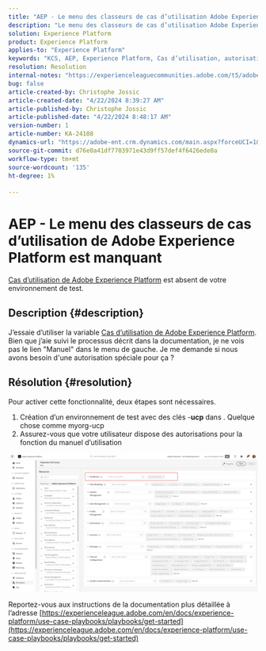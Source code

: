 ```yaml
---
title: "AEP - Le menu des classeurs de cas d’utilisation Adobe Experience Platform est manquant"
description: "Le menu des classeurs de cas d’utilisation Adobe Experience Platform est manquant"
solution: Experience Platform
product: Experience Platform
applies-to: "Experience Platform"
keywords: "KCS, AEP, Experience Platform, Cas d’utilisation, autorisations manquantes"
resolution: Resolution
internal-notes: "https://experienceleaguecommunities.adobe.com/t5/adobe-experience-platform/use-case-playbooks-not-visible/td-p/667573"
bug: false
article-created-by: Christophe Jossic
article-created-date: "4/22/2024 8:39:27 AM"
article-published-by: Christophe Jossic
article-published-date: "4/22/2024 8:48:17 AM"
version-number: 1
article-number: KA-24108
dynamics-url: "https://adobe-ent.crm.dynamics.com/main.aspx?forceUCI=1&pagetype=entityrecord&etn=knowledgearticle&id=7a4933d2-8300-ef11-a1fe-6045bd006b25"
source-git-commit: d76e0a41df7703971e43d9ff57def4f6426ede0a
workflow-type: tm+mt
source-wordcount: '135'
ht-degree: 1%

---
```


# AEP - Le menu des classeurs de cas d’utilisation de Adobe Experience Platform est manquant


[Cas d’utilisation de Adobe Experience Platform](https://experienceleague.adobe.com/en/docs/experience-platform/use-case-playbooks/playbooks/overview) est absent de votre environnement de test.

## Description {#description}

J’essaie d’utiliser la variable [Cas d’utilisation de Adobe Experience Platform](https://experienceleague.adobe.com/en/docs/experience-platform/use-case-playbooks/playbooks/overview). Bien que j’aie suivi le processus décrit dans la documentation, je ne vois pas le lien &quot;Manuel&quot; dans le menu de gauche. Je me demande si nous avons besoin d&#39;une autorisation spéciale pour ça ?

## Résolution {#resolution}


Pour activer cette fonctionnalité, deux étapes sont nécessaires.

1. Création d’un environnement de test avec des clés -<b>ucp</b> dans . Quelque chose comme myorg-ucp
2. Assurez-vous que votre utilisateur dispose des autorisations pour la fonction du manuel d’utilisation




![](assets/dae7e4cb-8400-ef11-a1fe-6045bd006b25.png)



Reportez-vous aux instructions de la documentation plus détaillée à l’adresse [https://experienceleague.adobe.com/en/docs/experience-platform/use-case-playbooks/playbooks/get-started](https://experienceleague.adobe.com/en/docs/experience-platform/use-case-playbooks/playbooks/get-started)
